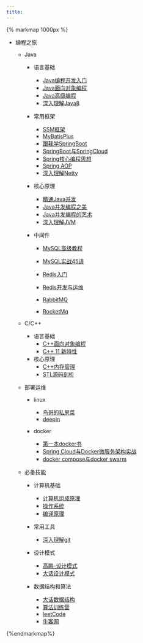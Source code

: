 ```yaml
---
title: 
---
```


{% markmap 1000px %}

- 编程之旅

  - Java

    - 语言基础

      - [ Java编程开发入门](https://www.mldn.cn/course/60/tasks)
      - [Java面向对象编程](https://www.mldn.cn/course/61)
      - [Java高级编程](https://www.mldn.cn/course/68/tasks)
      - [深入理解Java8](https://www.bilibili.com/video/BV1w4411e7T8?spm_id_from=333.337.search-card.all.click)

    - 常用框架

      - [SSM框架](https://www.bilibili.com/video/BV1mE411X7yp?spm_id_from=333.999.0.0)
      - [MyBatisPlus](https://www.bilibili.com/video/BV1Zs411g76a?spm_id_from=333.999.0.0)
      - [跟我学SpringBoot](https://www.itmuch.com/spring-cloud/spring-cloud-index/)
      - [SpringBoot与SpringCloud](https://www.bilibili.com/video/BV1Me411W7rP?spm_id_from=333.999.0.0)
      - [Spring核心编程思想](https://time.geekbang.org/course/intro/100042601)
      - [Spring AOP](https://time.geekbang.org/course/intro/100066301)
      - [深入理解Netty](https://www.bilibili.com/video/BV1c4411J7Ty?spm_id_from=333.337.search-card.all.click)

    - 核心原理

      - [精通Java并发](https://www.bilibili.com/video/BV1qK4y1t78Z?spm_id_from=333.337.search-card.all.click)
      - [Java并发编程之美](https://www.52doc.com/detail/3492)
      - [Java并发编程的艺术](https://www.52doc.com/detail/913)
      - [深入理解JVM](https://www.bilibili.com/video/BV1j4411e72k?spm_id_from=333.337.search-card.all.click)

    - 中间件

      - [MySQL高级教程](https://www.bilibili.com/video/BV1t4411L7fh?spm_id_from=333.999.0.0)

      - [MySQL实战45讲](https://time.geekbang.org/column/intro/100020801)
      - [Redis入门](https://www.bilibili.com/video/BV1S54y1R7SB?spm_id_from=333.999.0.0)
      - [Redis开发与运维](https://www.52doc.com/detail/617)
      - [RabbitMQ](https://www.bilibili.com/video/BV1dX4y1V73G?spm_id_from=333.337.search-card.all.click)
      - [RocketMq](https://github.com/apache/rocketmq/tree/master/docs/cn)

  - C/C++

    - 语言基础
      - [C++面向对象编程](https://www.youtube.com/watch?v=2S-tJaPKFdQ&list=PL-X74YXt4LVZ137kKM5dNfCIC4tsScerb)
      - [C++ 11 新特性](https://www.youtube.com/watch?v=xqKFjwn45gw&list=PL-X74YXt4LVYo_bk-jHMV5T3LHRYRbZoH)
    - 核心原理
      - [C++内存管理](https://www.youtube.com/watch?v=N27j6snKcxI&list=PLTcwR9j5y6W2eH37R2_4oEO4Y0tksot56)
      - [STL源码剖析](https://www.youtube.com/watch?v=Edcwv38c7d4&list=PLTcwR9j5y6W2Bf4S-qi0HBQlHXQVFoJrP)

  - 部署运维

    - linux
      - [鸟哥的私房菜](https://www.52doc.com/detail/31341)
      - [deepin](https://www.deepin.org/en/)

    - docker
      - [第一本docker书](https://www.52doc.com/detail/3180)
      - [Spring Cloud与Docker微服务架构实战](https://www.52doc.com/detail/47969)
      - [docker compose与docker swarm](https://www.bilibili.com/video/BV1kv411q7Qc?spm_id_from=333.999.0.0)

  - 必备技能

    - 计算机基础

      - [计算机组成原理](https://www.bilibili.com/video/BV1WW411Q7PF?p=1)
      - [操作系统](https://www.bilibili.com/video/BV1uW411f72n?from=search&seid=9286535166671006927&spm_id_from=333.337.0.0)
      - [编译原理](https://www.youtube.com/watch?v=7oHgs64KK7I&list=PLQEJNz6Rc2zfI7AP37dHTnI7W7g368nL8&index=1)

    - 常用工具

      - [深入理解git](https://www.bilibili.com/video/BV1G4411a7Jk?spm_id_from=333.788.top_right_bar_window_custom_collection.content.click)

    - 设计模式
      - [高鹏-设计模式](https://www.bilibili.com/video/BV1Qx411o7tN?spm_id_from=333.788.top_right_bar_window_custom_collection.content.click)
      - [大话设计模式](https://www.52doc.com/detail/816)
    - 数据结构和算法
      - [大话数据结构](https://www.52doc.com/detail/2869)
      - [算法训练营](https://www.youtube.com/watch?v=ozSyNPc5m2k&list=PLoZQ0sz6CBHH_DngliTZAhHxamus0gofC)
      - [leetCode](https://leetcode-cn.com/problemset/all/)
      - [牛客网](https://www.nowcoder.com/)

{%endmarkmap%}